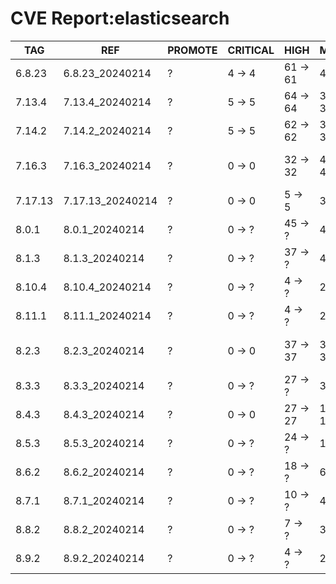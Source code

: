 # CVE Report:elasticsearch
|   TAG   |       REF        | PROMOTE | CRITICAL |   HIGH   |   MEDIUM   |    LOW     | UNKNOWN |
|---------|------------------|---------|----------|----------|------------|------------|---------|
| 6.8.23  | 6.8.23_20240214  | ?       | 4 -> 4   | 61 -> 61 | 49 -> 49   | 5 -> 5     | 0 -> 0  |
| 7.13.4  | 7.13.4_20240214  | ?       | 5 -> 5   | 64 -> 64 | 364 -> 364 | 56 -> 56   | 1 -> 1  |
| 7.14.2  | 7.14.2_20240214  | ?       | 5 -> 5   | 62 -> 62 | 367 -> 367 | 56 -> 56   | 1 -> 1  |
| 7.16.3  | 7.16.3_20240214  | ?       | 0 -> 0   | 32 -> 32 | 447 -> 447 | 228 -> 228 | 0 -> 0  |
| 7.17.13 | 7.17.13_20240214 | ?       | 0 -> 0   | 5 -> 5   | 34 -> 34   | 20 -> 20   | 0 -> 0  |
| 8.0.1   | 8.0.1_20240214   | ?       | 0 -> ?   | 45 -> ?  | 418 -> ?   | 223 -> ?   | 0 -> ?  |
| 8.1.3   | 8.1.3_20240214   | ?       | 0 -> ?   | 37 -> ?  | 410 -> ?   | 202 -> ?   | 0 -> ?  |
| 8.10.4  | 8.10.4_20240214  | ?       | 0 -> ?   | 4 -> ?   | 24 -> ?    | 16 -> ?    | 0 -> ?  |
| 8.11.1  | 8.11.1_20240214  | ?       | 0 -> ?   | 4 -> ?   | 20 -> ?    | 12 -> ?    | 0 -> ?  |
| 8.2.3   | 8.2.3_20240214   | ?       | 0 -> 0   | 37 -> 37 | 398 -> 398 | 188 -> 188 | 0 -> 0  |
| 8.3.3   | 8.3.3_20240214   | ?       | 0 -> ?   | 27 -> ?  | 385 -> ?   | 188 -> ?   | 0 -> ?  |
| 8.4.3   | 8.4.3_20240214   | ?       | 0 -> 0   | 27 -> 27 | 155 -> 155 | 66 -> 66   | 0 -> 0  |
| 8.5.3   | 8.5.3_20240214   | ?       | 0 -> ?   | 24 -> ?  | 134 -> ?   | 54 -> ?    | 0 -> ?  |
| 8.6.2   | 8.6.2_20240214   | ?       | 0 -> ?   | 18 -> ?  | 69 -> ?    | 50 -> ?    | 0 -> ?  |
| 8.7.1   | 8.7.1_20240214   | ?       | 0 -> ?   | 10 -> ?  | 47 -> ?    | 36 -> ?    | 0 -> ?  |
| 8.8.2   | 8.8.2_20240214   | ?       | 0 -> ?   | 7 -> ?   | 36 -> ?    | 26 -> ?    | 0 -> ?  |
| 8.9.2   | 8.9.2_20240214   | ?       | 0 -> ?   | 4 -> ?   | 29 -> ?    | 21 -> ?    | 0 -> ?  |
